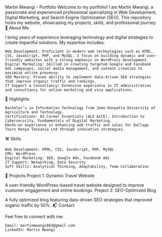 Martin Mwangi - Portfolio
Welcome to my portfolio! I am Martin Mwangi, a passionate and experienced professional specializing in Web Development, Digital Marketing, and Search Engine Optimization (SEO). This repository hosts my website, showcasing my projects, skills, and professional journey.
🚀 About Me

I bring years of experience leveraging technology and digital strategies to create impactful solutions. My expertise includes:

    Web Development: Proficient in modern web technologies such as HTML, CSS, JavaScript, PHP, and MySQL. I focus on building dynamic and user-friendly websites with a strong emphasis on WordPress development.
    Digital Marketing: Skilled in creating targeted Google and Facebook Ads campaigns, social media management, and content creation to maximize online presence.
    SEO Mastery: Proven ability to implement data-driven SEO strategies that improve organic traffic and rankings.
    IT Support & Consultancy: Extensive experience in IT administration and consultancy for online marketing and visa applications.

🌟 Highlights

    Bachelor’s in Information Technology from Jomo Kenyatta University of Agriculture and Technology.
    Certifications: AI Career Essentials (ALX AiCE), Introduction to Cybersecurity, Fundamentals of Digital Marketing.
    Hands-on experience in enhancing web traffic and sales for Dallago Tours Kenya Tanzania Ltd through innovative strategies.

🛠️ Skills

    Web Development: HTML, CSS, JavaScript, PHP, MySQL
    CMS: WordPress
    Digital Marketing: SEO, Google Ads, Facebook Ads
    IT Support: Networking, Data Security
    Soft Skills: Analytical Thinking, Adaptability, Team Collaboration

📂 Projects
Project 1: Dynamic Travel Website

A user-friendly WordPress-based travel website designed to improve customer engagement and online bookings.
Project 2: SEO-Optimized Blog

A fully optimized blog featuring data-driven SEO strategies that improved organic traffic by 50%.
📬 Contact

Feel free to connect with me:

    Email: martinmwangi863@gmail.com
    LinkedIn: Martin Mwangi
<!---
martin863/martin863 is a ✨ special ✨ repository because its `README.md` (this file) appears on your GitHub profile.
You can click the Preview link to take a look at your changes.
--->
